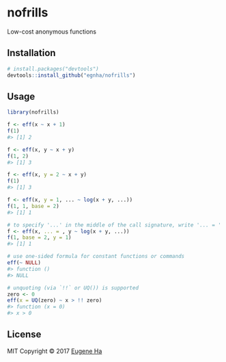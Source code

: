 
<!-- README.md is generated from README.Rmd. Please edit that file -->
nofrills
========

Low-cost anonymous functions

Installation
------------

``` r
# install.packages("devtools")
devtools::install_github("egnha/nofrills")
```

Usage
-----

``` r
library(nofrills)

f <- eff(x ~ x + 1)
f(1)
#> [1] 2

f <- eff(x, y ~ x + y)
f(1, 2)
#> [1] 3

f <- eff(x, y = 2 ~ x + y)
f(1)
#> [1] 3

f <- eff(x, y = 1, ... ~ log(x + y, ...))
f(1, 1, base = 2)
#> [1] 1

# to specify '...' in the middle of the call signature, write '... = '
f <- eff(x, ... = , y ~ log(x + y, ...))
f(1, base = 2, y = 1)
#> [1] 1

# use one-sided formula for constant functions or commands
eff(~ NULL)
#> function () 
#> NULL

# unquoting (via `!!` or UQ()) is supported
zero <- 0
eff(x = UQ(zero) ~ x > !! zero)
#> function (x = 0) 
#> x > 0
```

License
-------

MIT Copyright © 2017 [Eugene Ha](https://github.com/egnha)
